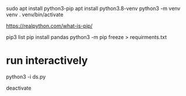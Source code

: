 sudo apt install python3-pip
apt install python3.8-venv
python3 -m venv venv
. venv/bin/activate

https://realpython.com/what-is-pip/

pip3 list
pip install pandas
python3 -m pip freeze > requirments.txt

# run interactively
python3 -i ds.py 

deactivate
